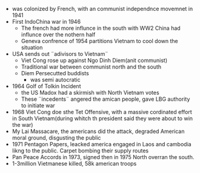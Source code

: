  - was colonized by French, with an communist independnce movemnet in 1941
 - First IndoChina war in 1946
	 - The french had more influnce in the south with WW2 China had influnce over the nothern half
	 - Geneva confrence of 1954 partitions Vietnam to cool down the situation
 - USA sends out ¨adivisors to Vietnam¨
	 - Viet Cong rose up against Ngo Dinh Diem(anit communist)
	 - Traditional war between communist north and the south
	 - Diem Persecutted buddists
		 - was semi autocratic
 - 1964 Golf of Tolkin Incident
	 - the US Madox had a skirmish with North Vietnam votes
	 - These ¨incedents¨ angered the amican people, gave LBG authority to initiate war
- 1968 Viet Cong doe sthe Tet Offensive, with a massive cordinated effort in South Vietnam(during whitch th president said they were about to win the war)
- My Lai Massacare, the americans did the attack, degraded American moral ground, disgusting the public
- 1971 Pentagon Papers, leacked america engaged in Laos and cambodia likng to the public. Carpet bombing their supply routes
- Pan Peace Accords in 1973, signed then in 1975 North overran the south.
 - 1-3million Vietmanese killed, 58k american troops
<!--stackedit_data:
eyJoaXN0b3J5IjpbMjMzMjE4NjM4LC0xMzIwNjU3MDU3XX0=
-->